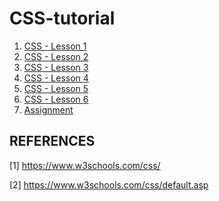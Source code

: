 # CSS-tutorial

1. [CSS - Lesson 1](./lessons/lesson1.md)
2. [CSS - Lesson 2](./lessons/lesson2.md)
3. [CSS - Lesson 3](./lessons/lesson3.md)
4. [CSS - Lesson 4](./lessons/lesson4.md)
5. [CSS - Lesson 5](./lessons/lesson5.md)
6. [CSS - Lesson 6](./lessons/lesson6.md)
7. [Assignment](./assignment/README.md)

## REFERENCES

[1] https://www.w3schools.com/css/

[2] https://www.w3schools.com/css/default.asp
